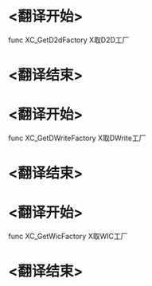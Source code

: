 
# <翻译开始>
func XC_GetD2dFactory
X取D2D工厂
# <翻译结束>


# <翻译开始>
func XC_GetDWriteFactory
X取DWrite工厂
# <翻译结束>


# <翻译开始>
func XC_GetWicFactory
X取WIC工厂
# <翻译结束>

